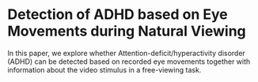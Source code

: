 # Detection of ADHD based on Eye Movements during Natural Viewing

In this paper, we explore whether Attention-deficit/hyperactivity disorder (ADHD) can be detected based on recorded eye movements together with information about the video stimulus in a free-viewing task.
